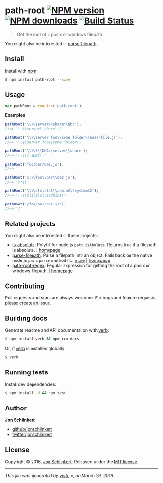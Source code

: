 # path-root [![NPM version](https://img.shields.io/npm/v/path-root.svg?style=flat)](https://www.npmjs.com/package/path-root) [![NPM downloads](https://img.shields.io/npm/dm/path-root.svg?style=flat)](https://npmjs.org/package/path-root) [![Build Status](https://img.shields.io/travis/jonschlinkert/path-root.svg?style=flat)](https://travis-ci.org/jonschlinkert/path-root)

> Get the root of a posix or windows filepath.

You might also be interested in [parse-filepath](https://github.com/jonschlinkert/parse-filepath).

## Install

Install with [npm](https://www.npmjs.com/):

```sh
$ npm install path-root --save
```

## Usage

```js
var pathRoot = require('path-root');
```

**Examples**

```js
pathRoot('\\\\server\\share\\abc');
//=> '\\\\server\\share\\'

pathRoot('\\\\server foo\\some folder\\base-file.js');
//=> '\\\\server foo\\some folder\\'

pathRoot('\\\\?\\UNC\\server\\share');
//=> '\\\\?\\UNC\\'

pathRoot('foo/bar/baz.js');
//=> ''

pathRoot('c:\\foo\\bar\\baz.js');
//=> 'c:\\'

pathRoot('\\\\slslslsl\\admin$\\system32');
//=> '\\\\slslslsl\\admin$\\'

pathRoot('/foo/bar/baz.js');
//=> '/'
```

## Related projects

You might also be interested in these projects:

* [is-absolute](https://www.npmjs.com/package/is-absolute): Polyfill for node.js `path.isAbolute`. Returns true if a file path is absolute. | [homepage](https://github.com/jonschlinkert/is-absolute)
* [parse-filepath](https://www.npmjs.com/package/parse-filepath): Parse a filepath into an object. Falls back on the native node.js `path.parse` method if… [more](https://www.npmjs.com/package/parse-filepath) | [homepage](https://github.com/jonschlinkert/parse-filepath)
* [path-root-regex](https://www.npmjs.com/package/path-root-regex): Regular expression for getting the root of a posix or windows filepath. | [homepage](https://github.com/regexhq/path-root-regex)

## Contributing

Pull requests and stars are always welcome. For bugs and feature requests, [please create an issue](https://github.com/jonschlinkert/path-root/issues/new).

## Building docs

Generate readme and API documentation with [verb](https://github.com/verbose/verb):

```sh
$ npm install verb && npm run docs
```

Or, if [verb](https://github.com/verbose/verb) is installed globally:

```sh
$ verb
```

## Running tests

Install dev dependencies:

```sh
$ npm install -d && npm test
```

## Author

**Jon Schlinkert**

* [github/jonschlinkert](https://github.com/jonschlinkert)
* [twitter/jonschlinkert](http://twitter.com/jonschlinkert)

## License

Copyright © 2016, [Jon Schlinkert](https://github.com/jonschlinkert).
Released under the [MIT license](https://github.com/jonschlinkert/path-root/blob/master/LICENSE).

***

_This file was generated by [verb](https://github.com/verbose/verb), v, on March 29, 2016._
